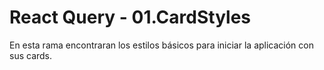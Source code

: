 
# React Query - 01.CardStyles 

En esta rama encontraran los estilos básicos para iniciar la aplicación con sus cards. 






